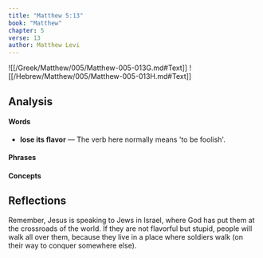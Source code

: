 ```yaml
---
title: "Matthew 5:13"
book: "Matthew"
chapter: 5
verse: 13
author: Matthew Levi
---
```

![[/Greek/Matthew/005/Matthew-005-013G.md#Text]]
![[/Hebrew/Matthew/005/Matthew-005-013H.md#Text]]

## Analysis

#### Words
- **lose its flavor** — The verb here normally means 'to be foolish'.

#### Phrases

#### Concepts

## Reflections

Remember, Jesus is speaking to Jews in Israel, where God has put them at the crossroads of the world.  If they are not flavorful but stupid, people will walk all over them, because they live in a place where soldiers walk (on their way to conquer somewhere else).
